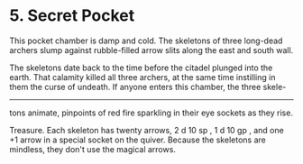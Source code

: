 # 5. Secret Pocket

This pocket chamber is damp and cold. The skeletons of three long-dead archers slump against rubble-filled arrow slits along the east and south wall.

The skeletons date back to the time before the citadel plunged into the earth. That calamity killed all three archers, at the same time instilling in them the curse of undeath. If anyone enters this chamber, the three skele-

---

tons animate, pinpoints of red fire sparkling in their eye sockets as they rise.

Treasure. Each skeleton has twenty arrows, 2 d 10 sp , 1 d 10 gp , and one +1 arrow in a special socket on the quiver. Because the skeletons are mindless, they don't use the magical arrows.